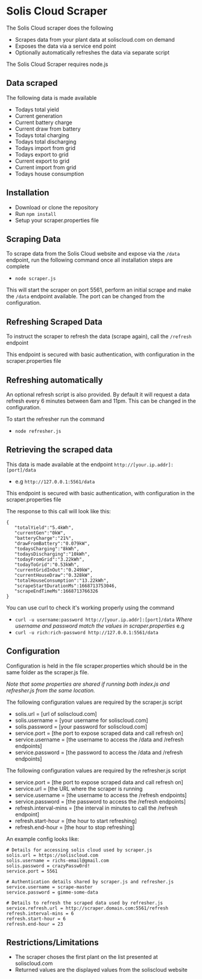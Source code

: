 # Solis Cloud Scraper 

The Solis Cloud scraper does the following
* Scrapes data from your plant data at soliscloud.com on demand
* Exposes the data via a service end point
* Optionally automatically refreshes the data via separate script

The Solis Cloud Scraper requires node.js

## Data scraped
The following data is made available

* Todays total yield
* Current generation
* Current battery charge
* Current draw from battery
* Todays total charging
* Todays total discharging
* Todays import from grid
* Todays export to grid
* Current export to grid
* Current import from grid
* Todays house consumption

## Installation
* Download or clone the repository
* Run `npm install`
* Setup your scraper.properties file

## Scraping Data
To scrape data from the Solis Cloud website and expose via the `/data` endpoint, run the following command once all installation steps are complete
* `node scraper.js`

This will start the scraper on port 5561, perform an initial scrape and make the `/data` endpoint available.  The port can be changed from the configuration.

## Refreshing Scraped Data
To instruct the scraper to refresh the data (scrape again), call the `/refresh` endpoint

 This endpoint is secured with basic authentication, with configuration in the scraper.properties file

## Refreshing automatically
An optional refresh script is also provided.  By default it will request a data refresh every 6 minutes between 6am and 11pm.  This can be changed in the configuration.

To start the refresher run the command
* `node refresher.js`

## Retrieving the scraped data
This data is made available at the endpoint `http://[your.ip.addr]:[port]/data`
 * e.g `http://127.0.0.1:5561/data`

This endpoint is secured with basic authentication, with configuration in the scraper.properties file

The response to this call will look like this:
```
{
   "totalYield":"5.4kWh",
   "currentGen":"0kW",
   "batteryCharge":"21%",
   "drawFromBattery":"0.079kW",
   "todaysCharging":"8kWh",
   "todaysDischarging":"10kWh",
   "todayFromGrid":"3.22kWh",
   "todayToGrid":"0.53kWh",
   "currentGridInOut":"0.249kW",
   "currentHouseDraw":"0.328kW",
   "totalHouseConsumption":"13.22kWh",
   "scrapeStartDurationMs":1668713753046,
   "scrapeEndTimeMs":1668713766326
}
```

You can use curl to check it's working properly using the command

* `curl -u username:password http://[your.ip.addr]:[port]/data`
 *Where username and password match the values in scraper.properties*
 e.g
 * `curl -u rich:rich-password http://127.0.0.1:5561/data`
 
## Configuration
Configuration is held in the file scraper.properties which should be in the same folder as the scraper.js file.

*Note that some properties are shared if running both index.js and refresher.js from the same location.*

The following configuration values are required by the scraper.js script
* solis.url = [url of soliscloud.com]
* solis.username = [your username for soliscloud.com]
* solis.password = [your password for soliscloud.com]
* service.port = [the port to expose scraped data and call refresh on]
* service.username = [the username to access the /data and /refresh endpoints]
* service.password = [the password to access the /data and /refresh endpoints]

The following configuration values are required by the refresher.js script
* service.port = [the port to expose scraped data and call refresh on]
* service.url = [the URL where the scraper is running
* service.username = [the username to access the /refresh endpoints]
* service.password = [the password to access the /refresh endpoints]
* refresh.interval-mins = [the interval in minutes to call the /refresh endpoint]
* refresh.start-hour = [the hour to start refreshing]
* refresh.end-hour = [the hour to stop refreshing]

An example config looks like:

    # Details for accessing solis cloud used by scraper.js
    solis.url = https://soliscloud.com
    solis.username = richs-email@gmail.com
    solis.password = crazyPassw0rd!
    service.port = 5561
    
    # Authentication details shared by scraper.js and refresher.js
    service.username = scrape-master
    service.password = gimme-some-data
    
    # Details to refresh the scraped data used by refresher.js
    service.refresh.url = http://scraper.domain.com:5561/refresh
    refresh.interval-mins = 6
    refresh.start-hour = 6
    refresh.end-hour = 23

## Restrictions/Limitations
* The scraper choses the first plant on the list presented at soliscloud.com
* Returned values are the displayed values from the soliscloud website
